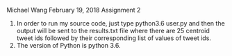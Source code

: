 Michael Wang
February 19, 2018
Assignment 2

1. In order to run my source code, just type python3.6 user.py and then the output will be sent to the results.txt file where there are 25 centroid tweet ids followed by their corresponding list of values of tweet ids.
2. The version of Python is python 3.6. 
